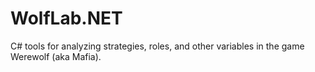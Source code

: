 # WolfLab.NET
C# tools for analyzing strategies, roles, and other variables in the game Werewolf (aka Mafia). 
